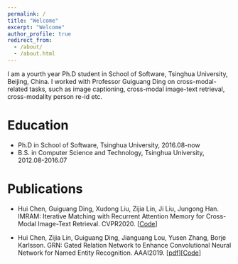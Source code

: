 ```yaml
---
permalink: /
title: "Welcome"
excerpt: "Welcome"
author_profile: true
redirect_from: 
  - /about/
  - /about.html
---
```


I am a yourth year Ph.D student in School of Software, Tsinghua University, Beijing, China. I worked with Professor Guiguang Ding on cross-modal-related tasks, such as image captioning, cross-modal image-text retrieval, cross-modality person re-id etc.

Education
======
* Ph.D in School of Software, Tsinghua University, 2016.08-now
* B.S. in Computer Science and Technology, Tsinghua University, 2012.08-2016.07

Publications
=====

* Hui Chen, Guiguang Ding, Xudong Liu, Zijia Lin, Ji Liu, Jungong Han. IMRAM: Iterative Matching with Recurrent Attention Memory for Cross-Modal Image-Text Retrieval. CVPR2020. [[Code](https://github.com/HuiChen24/IMRAM)]

* Hui Chen, Zijia Lin, Guiguang Ding, Jianguang Lou, Yusen Zhang, Borje Karlsson. GRN: Gated Relation Network to Enhance Convolutional Neural Network for Named Entity Recognition. AAAI2019. [[pdf](http://ise.thss.tsinghua.edu.cn/MIG/2019-2.pdf)][[Code](https://github.com/HuiChen24/NER-GRN)]



